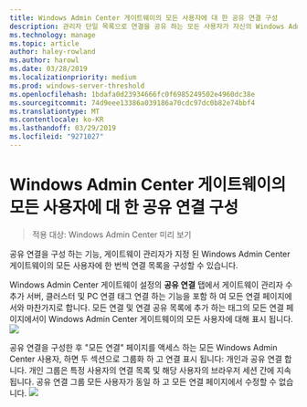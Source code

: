 ```yaml
---
title: Windows Admin Center 게이트웨이의 모든 사용자에 대 한 공유 연결 구성
description: 관리자 단일 목록으로 연결을 공유 하는 모든 사용자가 자신의 Windows Admin Center (Project Honolulu) 게이트웨이 한 번를 구성할 수 방법을 알아봅니다.
ms.technology: manage
ms.topic: article
author: haley-rowland
ms.author: harowl
ms.date: 03/28/2019
ms.localizationpriority: medium
ms.prod: windows-server-threshold
ms.openlocfilehash: 1bdafa0d23934666fc0f6985249502e4960dc38e
ms.sourcegitcommit: 74d9eee13386a039186a70cdc97dc0b82e74bbf4
ms.translationtype: MT
ms.contentlocale: ko-KR
ms.lasthandoff: 03/29/2019
ms.locfileid: "9271027"
---
```

# Windows Admin Center 게이트웨이의 모든 사용자에 대 한 공유 연결 구성

> 적용 대상: Windows Admin Center 미리 보기

공유 연결을 구성 하는 기능, 게이트웨이 관리자가 지정 된 Windows Admin Center 게이트웨이의 모든 사용자에 한 번씩 연결 목록을 구성할 수 있습니다. 

Windows Admin Center 게이트웨이 설정의 **공유 연결** 탭에서 게이트웨이 관리자 수 추가 서버, 클러스터 및 PC 연결 태그 연결 하는 기능을 포함 하 여 모든 연결 페이지에서와 마찬가지로 합니다. 모든 연결 및 연결 공유 목록에 추가 하는 태그의 모든 연결 페이지에서이 Windows Admin Center 게이트웨이의 모든 사용자에 대해 표시 됩니다.
    ![](../media/shared-cnxns-1.png)

공유 연결을 구성한 후 "모든 연결" 페이지를 액세스 하는 모든 Windows Admin Center 사용자, 하면 두 섹션으로 그룹화 하 고 연결 표시 됩니다: 개인과 공유 연결 합니다. 개인 그룹은 특정 사용자의 연결 목록 및 해당 사용자의 브라우저 세션 간에 지속 됩니다. 공유 연결 그룹 모든 사용자가 동일 하 고 모든 연결 페이지에서 수정할 수 없습니다.
![](../media/shared-cnxns-2.png)